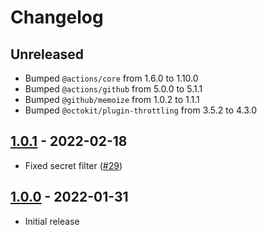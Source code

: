 # Changelog

## Unreleased

- Bumped `@actions/core` from 1.6.0 to 1.10.0
- Bumped `@actions/github` from 5.0.0 to 5.1.1
- Bumped `@github/memoize` from 1.0.2 to 1.1.1
- Bumped `@octokit/plugin-throttling` from 3.5.2 to 4.3.0

## [1.0.1](https://github.com/xt0rted/secrets-sync/compare/v1.0.0...v1.0.1) - 2022-02-18

- Fixed secret filter ([#29](https://github.com/xt0rted/secrets-sync/issues/29))

## [1.0.0](https://github.com/xt0rted/secrets-sync/releases/tag/v1.0.0) - 2022-01-31

- Initial release
